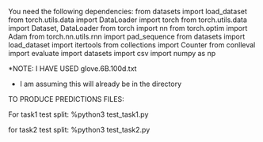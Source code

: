 You need the following dependencies:
    from datasets import load_dataset
    from torch.utils.data import DataLoader
    import torch
    from torch.utils.data import Dataset, DataLoader
    from torch import nn
    from torch.optim import Adam
    from torch.nn.utils.rnn import pad_sequence
    from datasets import load_dataset
    import itertools
    from collections import Counter
    from conlleval import evaluate
    import datasets
    import csv
    import numpy as np

*NOTE: I HAVE USED glove.6B.100d.txt
* I am assuming this will already be in the directory


TO PRODUCE PREDICTIONS FILES:

For task1 test split:
    %python3 test_task1.py

for task2 test split:
    %python3 test_task2.py


